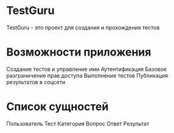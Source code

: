 # TestGuru

TestGuru - это проект для создания и прохождения тестов

# Возможности приложения
Создание тестов и управление ими
Аутентификация
Базовое разграничение прав доступа
Выполнение тестов
Публикация результатов в соцсети

# Список сущностей
Пользователь
Тест
Категория
Вопрос
Ответ
Результат
